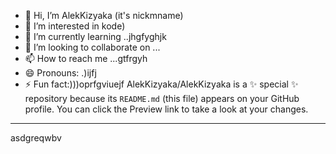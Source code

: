 - 👋 Hi, I’m AlekKizyaka (it's nickmname)
- 👀 I’m interested in kode)
- 🌱 I’m currently learning ..jhgfyghjk
- 💞️ I’m looking to collaborate on ...
- 📫 How to reach me ...gtfrgyh
- 😄 Pronouns: .)ijfj
- ⚡ Fun fact:)))oprfgviuejf
AlekKizyaka/AlekKizyaka is a ✨ special ✨ repository because its `README.md` (this file) appears on your GitHub profile.
You can click the Preview link to take a look at your changes.
---
asdgreqwbv
